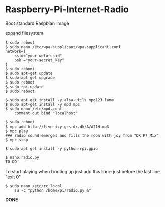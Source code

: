 # Raspberry-Pi-Internet-Radio

Boot standard Raspbian image

expand filesystem

    $ sudo reboot
    $ sudo nano /etc/wpa-supplicant/wpa-supplicant.conf
    network={
        ssid="your-wofo-ssid"
        psk ="your-secret_key"
    }
    $ sudo reboot
    $ sudo apt-get update
    $ sudo apt-get upgrade
    $ sudo reboot
    $ sudo rpi-update
    $ sudo reboot

    $ sudo apt-get install -y alsa-utils mpg123 lame
    $ sudo apt-get install -y mpd mpc
    $ sudo nano /etc/mpd.conf
        comment out bind "localhost"
        
    $ sudo reboot
    $ mpc add http://live-icy.gss.dr.dk/A/A21H.mp3
    $ mpc play
    ### radio sound emerges and fills the room with joy from "DR P7 Mix"
    $ mpc stop

    $ sudo apt-get install -y python-rpi.gpio
    
    $ nano radio.py
    TO DO

To start playing when booting up just add this lione just before the last line "exit 0"

    $ sudo nano /etc/rc.local
        su -c "python /home/pi/radio.py &"

**DONE**
